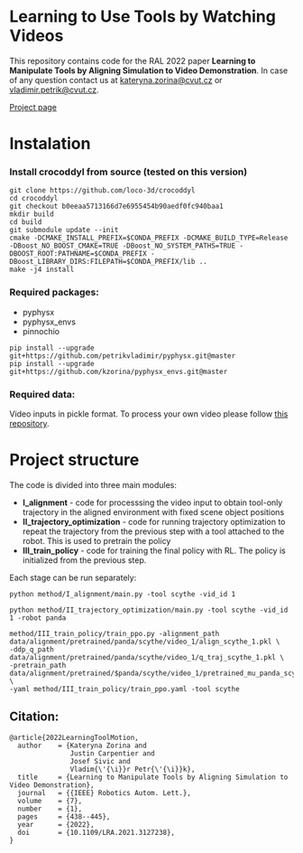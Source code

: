# Learning  to  Use  Tools  by  Watching  Videos
    
This repository contains code for the RAL 2022 paper **Learning to Manipulate Tools by Aligning Simulation to Video Demonstration**. 
In case of any question contact us at kateryna.zorina@cvut.cz or vladimir.petrik@cvut.cz.

[Project page](https://data.ciirc.cvut.cz/public/projects/2021LearningToolMotion/)

# Instalation

### Install crocoddyl from source (tested on this version)

```
git clone https://github.com/loco-3d/crocoddyl
cd crocoddyl
git checkout b0eeaa5713166d7e6955454b90aedf0fc940baa1
mkdir build
cd build
git submodule update --init
cmake -DCMAKE_INSTALL_PREFIX=$CONDA_PREFIX -DCMAKE_BUILD_TYPE=Release -DBoost_NO_BOOST_CMAKE=TRUE -DBoost_NO_SYSTEM_PATHS=TRUE -DBOOST_ROOT:PATHNAME=$CONDA_PREFIX -DBoost_LIBRARY_DIRS:FILEPATH=$CONDA_PREFIX/lib ..
make -j4 install
```

### Required packages:
- pyphysx
- pyphysx_envs
- pinnochio

```
pip install --upgrade git+https://github.com/petrikvladimir/pyphysx.git@master 
pip install --upgrade git+https://github.com/kzorina/pyphysx_envs.git@master 
```

### Required data:

Video inputs in pickle format. To process your own video please follow [this repository](https://github.com/zongmianli/Estimating-3D-Motion-Forces).

# Project structure

The code is divided into three main modules:

- **I_alignment** - code for processsing the video input to obtain tool-only trajectory in the aligned environment with fixed scene object positions
- **II_trajectory_optimization** - code for running trajectory optimization to repeat the trajectory from the previous step with a tool attached to the robot. This is used to pretrain the policy
- **III_train_policy** - code for training the final policy with RL. The policy is initialized from the previous step.

Each stage can be run separately:

``` 
python method/I_alignment/main.py -tool scythe -vid_id 1

python method/II_trajectory_optimization/main.py -tool scythe -vid_id 1 -robot panda

method/III_train_policy/train_ppo.py -alignment_path data/alignment/pretrained/panda/scythe/video_1/align_scythe_1.pkl \
-ddp_q_path data/alignment/pretrained/panda/scythe/video_1/q_traj_scythe_1.pkl \
-pretrain_path data/alignment/pretrained/$panda/scythe/video_1/pretrained_mu_panda_scythe_1.pkl \
-yaml method/III_train_policy/train_ppo.yaml -tool scythe
```


## Citation:

```
@article{2022LearningToolMotion,
  author    = {Kateryna Zorina and
               Justin Carpentier and
               Josef Sivic and
               Vladim{\'{\i}}r Petr{\'{\i}}k},
  title     = {Learning to Manipulate Tools by Aligning Simulation to Video Demonstration},
  journal   = {{IEEE} Robotics Autom. Lett.},
  volume    = {7},
  number    = {1},
  pages     = {438--445},
  year      = {2022},
  doi       = {10.1109/LRA.2021.3127238},
}
```
